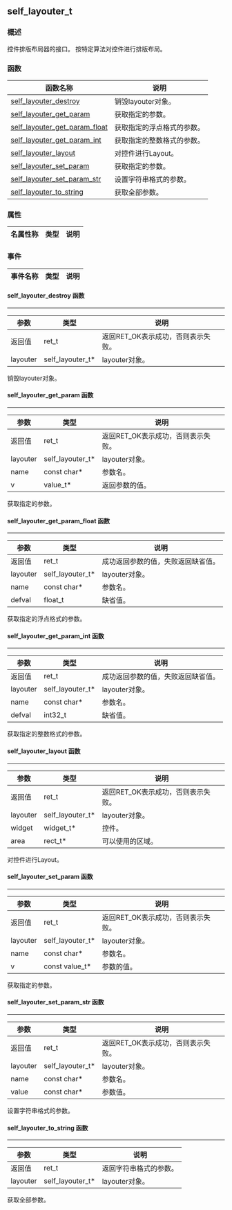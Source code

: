 ## self\_layouter\_t
### 概述
 控件排版布局器的接口。
 按特定算法对控件进行排版布局。

### 函数
<p id="self_layouter_t_methods">

| 函数名称 | 说明 | 
| -------- | ------------ | 
| <a href="#self_layouter_t_self_layouter_destroy">self\_layouter\_destroy</a> |  销毁layouter对象。 |
| <a href="#self_layouter_t_self_layouter_get_param">self\_layouter\_get\_param</a> |  获取指定的参数。 |
| <a href="#self_layouter_t_self_layouter_get_param_float">self\_layouter\_get\_param\_float</a> |  获取指定的浮点格式的参数。 |
| <a href="#self_layouter_t_self_layouter_get_param_int">self\_layouter\_get\_param\_int</a> |  获取指定的整数格式的参数。 |
| <a href="#self_layouter_t_self_layouter_layout">self\_layouter\_layout</a> |  对控件进行Layout。 |
| <a href="#self_layouter_t_self_layouter_set_param">self\_layouter\_set\_param</a> |  获取指定的参数。 |
| <a href="#self_layouter_t_self_layouter_set_param_str">self\_layouter\_set\_param\_str</a> |  设置字符串格式的参数。 |
| <a href="#self_layouter_t_self_layouter_to_string">self\_layouter\_to\_string</a> |  获取全部参数。 |
### 属性
<p id="self_layouter_t_properties">

| 名属性称 | 类型 | 说明 | 
| -------- | ----- | ------------ | 
### 事件
<p id="self_layouter_t_events">

| 事件名称 | 类型  | 说明 | 
| -------- | ----- | ------- | 
#### self\_layouter\_destroy 函数
-----------------------

| 参数 | 类型 | 说明 |
| -------- | ----- | --------- |
| 返回值 | ret\_t | 返回RET\_OK表示成功，否则表示失败。 |
| layouter | self\_layouter\_t* | layouter对象。 |
<p id="self_layouter_t_self_layouter_destroy"> 销毁layouter对象。




#### self\_layouter\_get\_param 函数
-----------------------

| 参数 | 类型 | 说明 |
| -------- | ----- | --------- |
| 返回值 | ret\_t | 返回RET\_OK表示成功，否则表示失败。 |
| layouter | self\_layouter\_t* | layouter对象。 |
| name | const char* | 参数名。 |
| v | value\_t* | 返回参数的值。 |
<p id="self_layouter_t_self_layouter_get_param"> 获取指定的参数。




#### self\_layouter\_get\_param\_float 函数
-----------------------

| 参数 | 类型 | 说明 |
| -------- | ----- | --------- |
| 返回值 | ret\_t | 成功返回参数的值，失败返回缺省值。 |
| layouter | self\_layouter\_t* | layouter对象。 |
| name | const char* | 参数名。 |
| defval | float\_t | 缺省值。 |
<p id="self_layouter_t_self_layouter_get_param_float"> 获取指定的浮点格式的参数。




#### self\_layouter\_get\_param\_int 函数
-----------------------

| 参数 | 类型 | 说明 |
| -------- | ----- | --------- |
| 返回值 | ret\_t | 成功返回参数的值，失败返回缺省值。 |
| layouter | self\_layouter\_t* | layouter对象。 |
| name | const char* | 参数名。 |
| defval | int32\_t | 缺省值。 |
<p id="self_layouter_t_self_layouter_get_param_int"> 获取指定的整数格式的参数。




#### self\_layouter\_layout 函数
-----------------------

| 参数 | 类型 | 说明 |
| -------- | ----- | --------- |
| 返回值 | ret\_t | 返回RET\_OK表示成功，否则表示失败。 |
| layouter | self\_layouter\_t* | layouter对象。 |
| widget | widget\_t* | 控件。 |
| area | rect\_t* | 可以使用的区域。 |
<p id="self_layouter_t_self_layouter_layout"> 对控件进行Layout。




#### self\_layouter\_set\_param 函数
-----------------------

| 参数 | 类型 | 说明 |
| -------- | ----- | --------- |
| 返回值 | ret\_t | 返回RET\_OK表示成功，否则表示失败。 |
| layouter | self\_layouter\_t* | layouter对象。 |
| name | const char* | 参数名。 |
| v | const value\_t* | 参数的值。 |
<p id="self_layouter_t_self_layouter_set_param"> 获取指定的参数。




#### self\_layouter\_set\_param\_str 函数
-----------------------

| 参数 | 类型 | 说明 |
| -------- | ----- | --------- |
| 返回值 | ret\_t | 返回RET\_OK表示成功，否则表示失败。 |
| layouter | self\_layouter\_t* | layouter对象。 |
| name | const char* | 参数名。 |
| value | const char* | 参数值。 |
<p id="self_layouter_t_self_layouter_set_param_str"> 设置字符串格式的参数。




#### self\_layouter\_to\_string 函数
-----------------------

| 参数 | 类型 | 说明 |
| -------- | ----- | --------- |
| 返回值 | ret\_t | 返回字符串格式的参数。 |
| layouter | self\_layouter\_t* | layouter对象。 |
<p id="self_layouter_t_self_layouter_to_string"> 获取全部参数。




